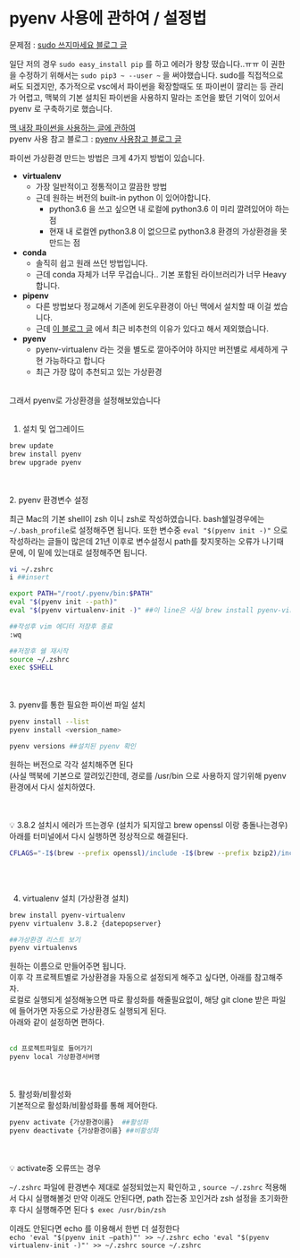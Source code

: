 # pyenv 사용에 관하여 / 설정법

문제점 : [sudo 쓰지마세요 블로그 글](https://medium.com/@chullino/sudo-%EC%A0%88%EB%8C%80-%EC%93%B0%EC%A7%80-%EB%A7%88%EC%84%B8%EC%9A%94-8544aa3fb0e7)

일단 저의 경우 `sudo easy_install pip` 를 하고 에러가 왕창 떴습니다..ㅠㅠ 
이 권한을 수정하기 위해서는 `sudo pip3 ~ --user ~` 을 써야했습니다. sudo를 직접적으로 써도 되겠지만, 추가적으로 vsc에서 파이썬을 확장할때도 또 파이썬이 깔리는 등 관리가 어렵고, 맥북의 기본 설치된 파이썬을 사용하지 말라는 조언을 봤던 기억이 있어서 pyenv 로 구축하기로 했습니다. 

[맥 내장 파이썬을 사용하는 글에 관하여](https://opensource.com/article/19/5/python-3-default-mac)  
pyenv 사용 참고 블로그 : [pyenv 사용참고 블로그 글](https://jiyeonseo.github.io/2016/07/27/install-pyenv/)

파이썬 가상환경 만드는 방법은 크게 4가지 방법이 있습니다.

- **virtualenv**
    - 가장 일반적이고 정통적이고 깔끔한 방법
    - 근데 원하는 버전의 built-in python 이 있어야합니다.
        - python3.6 을 쓰고 싶으면 내 로컬에 python3.6 이 미리 깔려있어야 하는 점
        - 현재 내 로컬엔 python3.8 이 없으므로 python3.8 환경의 가상환경을 못 만드는 점
- **conda**
    - 솔직히 쉽고 원래 쓰던 방법입니다.
    - 근데 conda 자체가 너무 무겁습니다.. 기본 포함된 라이브러리가 너무 Heavy합니다.
- **pipenv**
    - 다른 방법보다 정교해서 기존에 윈도우환경이 아닌 맥에서 설치할 때 이걸 썼습니다.
    - 근데  [이 블로그 글](https://velog.io/@doondoony/pipenv-101) 에서 최근 비추천의 이유가 있다고 해서 제외했습니다.
- **pyenv**
    - pyenv-virtualenv 라는 것을 별도로 깔아주어야 하지만 버전별로 세세하게 구현 가능하다고 합니다
    - 최근 가장 많이 추천되고 있는 가상환경
  
<br>
그래서 pyenv로 가상환경을 설정해보았습니다
<br><br>

1. 설치 및 업그레이드 

```bash
brew update
brew install pyenv
brew upgrade pyenv
```
<br><br>
2. pyenv 환경변수 설정

최근 Mac의 기본 shell이 zsh 이니 zsh로 작성하였습니다. bash쉘일경우에는 `~/.bash_profile`로 설정해주면 됩니다.  또한 변수중 `eval "$(pyenv init -)"` 으로 작성하라는 글들이 많은데 21년 이후로 변수설정시 path를 찾지못하는 오류가 나기때문에, 이 밑에 있는대로 설정해주면 됩니다.

```bash
vi ~/.zshrc
i ##insert 

export PATH="/root/.pyenv/bin:$PATH"
eval "$(pyenv init --path)" 	  	 
eval "$(pyenv virtualenv-init -)" ##이 line은 사실 brew install pyenv-virtualenv 설치후 적용해야한다.

##작성후 vim 에디터 저장후 종료
:wq

##저장후 쉘 재시작
source ~/.zshrc
exec $SHELL
```
<br><br>
3. pyenv를 통한 필요한 파이썬 파일 설치

```bash
pyenv install --list
pyenv install <version_name> 

pyenv versions ##설치된 pyenv 확인
```
원하는 버전으로 각각 설치해주면 된다  
(사실 맥북에 기본으로 깔려있긴한데, 경로를 /usr/bin 으로 사용하지 않기위해 pyenv 환경에서 다시 설치하였다.

<br><br>
💡 3.8.2 설치시 에러가 뜨는경우 (설치가 되지않고 brew openssl 이랑 충돌나는경우)
아래를 터미널에서 다시 실행하면 정상적으로 해결된다.
    
```bash
CFLAGS="-I$(brew --prefix openssl)/include -I$(brew --prefix bzip2)/include -I$(brew --prefix readline)/include -I$(xcrun --show-sdk-path)/usr/include" LDFLAGS="-L$(brew --prefix openssl)/lib -L$(brew --prefix readline)/lib -L$(brew --prefix zlib)/lib -L$(brew --prefix bzip2)/lib" pyenv install --patch 3.8.2 < <(curl -sSL https://github.com/python/cpython/commit/8ea6353.patch\?full_index\=1)
```
<br><br>

4. virtualenv 설치 (가상환경 설치)

```bash
brew install pyenv-virtualenv
pyenv virtualenv 3.8.2 {datepopserver} 

##가상환경 리스트 보기
pyenv virtualenvs
```

원하는 이름으로 만들어주면 됩니다.  
이후 각 프로젝트별로 가상환경을 자동으로 설정되게 해주고 싶다면, 아래를 참고해주자.  
로컬로 실행되게 설정해놓으면 따로 활성화를 해줄필요없이, 해당 git clone 받은 파일에 들어가면 자동으로 가상환경도 실행되게 된다.  
아래와 같이 설정하면 편하다.
<br><br>
```bash
cd 프로젝트파일로 들어가기
pyenv local 가상환경서버명
```
<br><br>
5. 활성화/비활성화  
기본적으로 활성화/비활성화를 통해 제어한다.  
```bash
pyenv activate {가상환경이름}  ##활성화
pyenv deactivate {가상환경이름} ##비활성화
```
<br><br>
💡 activate중 오류뜨는 경우

`~/.zshrc` 파일에 환경변수 제대로 설정되었는지 확인하고 ,
`source ~/.zshrc` 적용해서 다시 실행해볼것
만약 이래도 안된다면, path 잡는중 꼬인거라 zsh 설정을 초기화한후 다시 실행해주면 된다
`$ exec /usr/bin/zsh`  


이래도 안된다면 echo 를 이용해서 한번 더 설정한다  
`echo 'eval "$(pyenv init —path)"' >> ~/.zshrc
 echo 'eval "$(pyenv virtualenv-init -)"' >> ~/.zshrc
 source ~/.zshrc`



